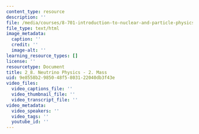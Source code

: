 ```yaml
---
content_type: resource
description: ''
file: /media/courses/8-701-introduction-to-nuclear-and-particle-physics-fall-2020/2_8-neutrino-physics-2.%20mass
file_type: text/html
image_metadata:
  caption: ''
  credit: ''
  image-alt: ''
learning_resource_types: []
license: ''
resourcetype: Document
title: 2_8. Neutrino Physics - 2. Mass
uid: 9e8558b2-9850-48f5-8031-22040db3f43e
video_files:
  video_captions_file: ''
  video_thumbnail_file: ''
  video_transcript_file: ''
video_metadata:
  video_speakers: ''
  video_tags: ''
  youtube_id: ''
---
```

